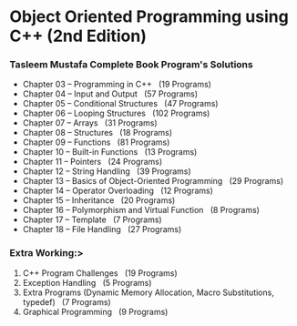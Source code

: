 # Object Oriented Programming using C++ (2nd Edition)
### Tasleem Mustafa Complete Book Program's Solutions

- Chapter 03 – Programming in C++ &nbsp; (19 Programs)
- Chapter 04 – Input and Output &nbsp; (57 Programs)
- Chapter 05 – Conditional Structures &nbsp; (47 Programs)
- Chapter 06 – Looping Structures &nbsp; (102 Programs)
- Chapter 07 – Arrays &nbsp; (31 Programs)
- Chapter 08 – Structures &nbsp; (18 Programs)
- Chapter 09 – Functions &nbsp; (81 Programs)
- Chapter 10 – Built-in Functions &nbsp; (13 Programs)
- Chapter 11 – Pointers &nbsp; (24 Programs)
- Chapter 12 – String Handling &nbsp; (39 Programs)
- Chapter 13 – Basics of Object-Oriented Programming &nbsp; (29 Programs)
- Chapter 14 – Operator Overloading &nbsp; (12 Programs)
- Chapter 15 – Inheritance &nbsp; (20 Programs)
- Chapter 16 – Polymorphism and Virtual Function &nbsp; (8 Programs)
- Chapter 17 – Template &nbsp; (7 Programs)
- Chapter 18 – File Handling &nbsp; (27 Programs)
### Extra Working:>
1. C++ Program Challenges &nbsp; (19 Programs)
2. Exception Handling &nbsp; (5 Programs)
3. Extra Programs (Dynamic Memory Allocation, Macro Substitutions, typedef) &nbsp; (7 Programs)
4. Graphical Programming &nbsp; (9 Programs)
